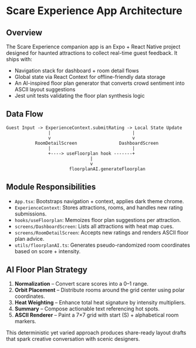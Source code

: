 # Scare Experience App Architecture

## Overview

The Scare Experience companion app is an Expo + React Native project designed for haunted attractions to collect real-time guest feedback. It ships with:

- Navigation stack for dashboard + room detail flows
- Global state via React Context for offline-friendly data storage
- An AI-inspired floor plan generator that converts crowd sentiment into ASCII layout suggestions
- Jest unit tests validating the floor plan synthesis logic

## Data Flow

```
Guest Input -> ExperienceContext.submitRating -> Local State Update
                |                               |
                v                               v
           RoomDetailScreen                DashboardScreen
                |                               |
                +----> useFloorplan hook -------+
                                |
                                v
                        floorplanAI.generateFloorplan
```

## Module Responsibilities

- `App.tsx`: Bootstraps navigation + context, applies dark theme chrome.
- `ExperienceContext`: Stores attractions, rooms, and handles new rating submissions.
- `hooks/useFloorplan`: Memoizes floor plan suggestions per attraction.
- `screens/DashboardScreen`: Lists all attractions with heat map cues.
- `screens/RoomDetailScreen`: Accepts new ratings and renders ASCII floor plan advice.
- `utils/floorplanAI.ts`: Generates pseudo-randomized room coordinates based on score + intensity.

## AI Floor Plan Strategy

1. **Normalization** – Convert scare scores into a 0–1 range.
2. **Orbit Placement** – Distribute rooms around the grid center using polar coordinates.
3. **Heat Weighting** – Enhance total heat signature by intensity multipliers.
4. **Summary** – Compose actionable text referencing hot spots.
5. **ASCII Renderer** – Paint a 7×7 grid with start (S) + alphabetical room markers.

This deterministic yet varied approach produces share-ready layout drafts that spark creative conversation with scenic designers.

